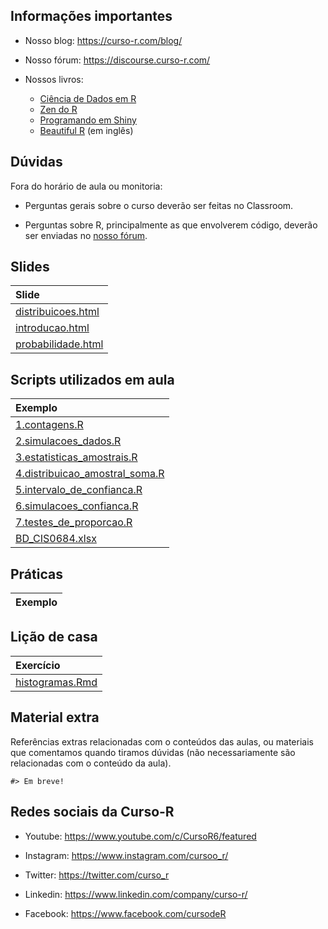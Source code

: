 
<!-- README.md is generated from README.Rmd. Please edit that file -->

## Informações importantes

- Nosso blog: <https://curso-r.com/blog/>

- Nosso fórum: <https://discourse.curso-r.com/>

- Nossos livros:

  - [Ciência de Dados em R](https://livro.curso-r.com/)
  - [Zen do R](https://curso-r.github.io/zen-do-r/)
  - [Programando em Shiny](https://programando-em-shiny.curso-r.com/)
  - [Beautiful R](https://curso-r.github.io/beautiful-r/) (em inglês)

## Dúvidas

Fora do horário de aula ou monitoria:

- Perguntas gerais sobre o curso deverão ser feitas no Classroom.

- Perguntas sobre R, principalmente as que envolverem código, deverão
  ser enviadas no [nosso fórum](https://discourse.curso-r.com/).

## Slides

| Slide                                                                                              |
|:---------------------------------------------------------------------------------------------------|
| [distribuicoes.html](https://curso-r.github.io/202408-intro-estatistica/slides/distribuicoes.html) |
| [introducao.html](https://curso-r.github.io/202408-intro-estatistica/slides/introducao.html)       |
| [probabilidade.html](https://curso-r.github.io/202408-intro-estatistica/slides/probabilidade.html) |

## Scripts utilizados em aula

| Exemplo                                                                                                                              |
|:-------------------------------------------------------------------------------------------------------------------------------------|
| [1.contagens.R](https://curso-r.github.io/202408-intro-estatistica/exemplos_de_aula/1.contagens.R)                                   |
| [2.simulacoes_dados.R](https://curso-r.github.io/202408-intro-estatistica/exemplos_de_aula/2.simulacoes_dados.R)                     |
| [3.estatisticas_amostrais.R](https://curso-r.github.io/202408-intro-estatistica/exemplos_de_aula/3.estatisticas_amostrais.R)         |
| [4.distribuicao_amostral_soma.R](https://curso-r.github.io/202408-intro-estatistica/exemplos_de_aula/4.distribuicao_amostral_soma.R) |
| [5.intervalo_de_confianca.R](https://curso-r.github.io/202408-intro-estatistica/exemplos_de_aula/5.intervalo_de_confianca.R)         |
| [6.simulacoes_confianca.R](https://curso-r.github.io/202408-intro-estatistica/exemplos_de_aula/6.simulacoes_confianca.R)             |
| [7.testes_de_proporcao.R](https://curso-r.github.io/202408-intro-estatistica/exemplos_de_aula/7.testes_de_proporcao.R)               |
| [BD_CIS0684.xlsx](https://curso-r.github.io/202408-intro-estatistica/exemplos_de_aula/BD_CIS0684.xlsx)                               |

## Práticas

| Exemplo |
|:--------|

## Lição de casa

| Exercício                                                                                        |
|:-------------------------------------------------------------------------------------------------|
| [histogramas.Rmd](https://curso-r.github.io/202408-intro-estatistica/exercicios/histogramas.Rmd) |

## Material extra

Referências extras relacionadas com o conteúdos das aulas, ou materiais
que comentamos quando tiramos dúvidas (não necessariamente são
relacionadas com o conteúdo da aula).

    #> Em breve!

## Redes sociais da Curso-R

- Youtube: <https://www.youtube.com/c/CursoR6/featured>

- Instagram: <https://www.instagram.com/cursoo_r/>

- Twitter: <https://twitter.com/curso_r>

- Linkedin: <https://www.linkedin.com/company/curso-r/>

- Facebook: <https://www.facebook.com/cursodeR>
